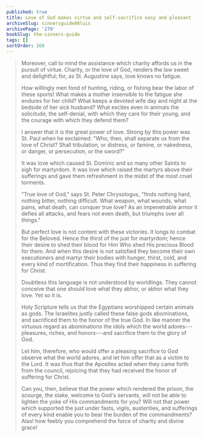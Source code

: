 ```yaml
---
published: true
title: Love of God makes virtue and self-sacrifice easy and pleasant
archiveSlug: sinnersguide00luis
archivePage: '279'
bookSlug: the-sinners-guide
tags: []
sortOrder: 169
---
```


> Moreover, call to mind the assistance which charity affords us in the pursuit of virtue. Charity, or the love of God, renders the law sweet and delightful; for, as St. Augustine says, love knows no fatigue.
>
> How willingly men fond of hunting, riding, or fishing bear the labor of these sports! What makes a mother insensible to the fatigue she endures for her child? What keeps a devoted wife day and night at the bedside of her sick husband? What excites even in animals the solicitude, the self-denial, with which they care for their young, and the courage with which they defend them?
>
> I answer that it is the great power of love. Strong by this power was St. Paul when he exclaimed: "Who, then, shall separate us from the love of Christ? Shall tribulation, or distress, or famine, or nakedness, or danger, or persecution, or the sword?"
>
> It was love which caused St. Dominic and so many other Saints to sigh for martyrdom. It was love which raised the martyrs above their sufferings and gave them refreshment in the midst of the most cruel torments.
>
> "True love of God," says St. Peter Chrysologus, "finds nothing hard, nothing bitter, nothing difficult. What weapon, what wounds, what pains, what death, can conquer true love? As an impenetrable armor it defies all attacks, and fears not even death, but triumphs over all things."
>
> But perfect love is not content with these victories. It longs to combat for the Beloved. Hence the thirst of the just for martyrdom; hence their desire to shed their blood for Him Who shed His precious Blood for them. And when this desire is not satisfied they become their own executioners and martyr their bodies with hunger, thirst, cold, and every kind of mortification. Thus they find their happiness in suffering for Christ.
>
> Doubtless this language is not understood by worldlings. They cannot conceive that one should love what they abhor, or abhor what they love. Yet so it is.
>
> Holy Scripture tells us that the Egyptians worshipped certain animals as gods. The Israelites justly called these false gods abominations, and sacrificed them to the honor of the true God. In like manner the virtuous regard as abominations the idols which the world adores---pleasures, riches, and honors---and sacrifice them to the glory of God.
>
> Let him, therefore, who would offer a pleasing sacrifice to God observe what the world adores, and let him offer that as a victim to the Lord. It was thus that the Apostles acted when they came forth from the council, rejoicing that they had received the honor of suffering for Christ.
>
> Can you, then, believe that the power which rendered the prison, the scourge, the stake, welcome to God's servants, will not be able to lighten the yoke of His commandments for you? Will not that power which supported the just under fasts, vigils, austerities, and sufferings of every kind enable you to bear the burden of the commandments? Alas! how feebly you comprehend the force of charity and divine grace!
